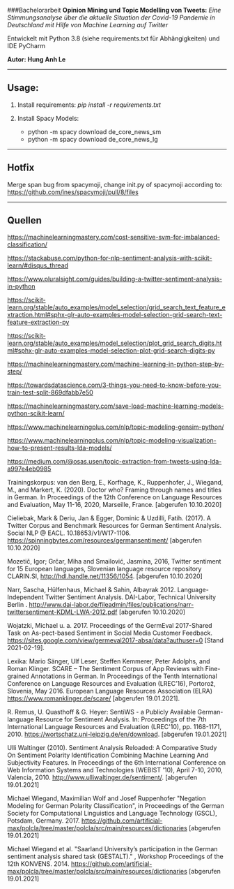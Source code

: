 
###Bachelorarbeit
**Opinion Mining und Topic Modelling von Tweets:**
*Eine Stimmungsanalyse über die aktuelle Situation der Covid-19 Pandemie in Deutschland mit Hilfe von Machine Learning auf Twitter*

Entwickelt mit Python 3.8 (siehe requirements.txt für Abhängigkeiten) und IDE PyCharm

**Autor: Hung Anh Le**

---
## Usage:
1. Install requirements: *pip install -r requirements.txt*

   
2. Install Spacy Models:
   * python -m spacy download de_core_news_sm
   * python -m spacy download de_core_news_lg

---

## Hotfix
Merge span bug from spacymoji, change init.py of spacymoji according to: https://github.com/ines/spacymoji/pull/8/files 

---
## Quellen

https://machinelearningmastery.com/cost-sensitive-svm-for-imbalanced-classification/

https://stackabuse.com/python-for-nlp-sentiment-analysis-with-scikit-learn/#disqus_thread

https://www.pluralsight.com/guides/building-a-twitter-sentiment-analysis-in-python

https://scikit-learn.org/stable/auto_examples/model_selection/grid_search_text_feature_extraction.html#sphx-glr-auto-examples-model-selection-grid-search-text-feature-extraction-py

https://scikit-learn.org/stable/auto_examples/model_selection/plot_grid_search_digits.html#sphx-glr-auto-examples-model-selection-plot-grid-search-digits-py

https://machinelearningmastery.com/machine-learning-in-python-step-by-step/

https://towardsdatascience.com/3-things-you-need-to-know-before-you-train-test-split-869dfabb7e50

https://machinelearningmastery.com/save-load-machine-learning-models-python-scikit-learn/

https://www.machinelearningplus.com/nlp/topic-modeling-gensim-python/

https://www.machinelearningplus.com/nlp/topic-modeling-visualization-how-to-present-results-lda-models/

https://medium.com/@osas.usen/topic-extraction-from-tweets-using-lda-a997e4eb0985


Trainingskorpus:
van den Berg, E., Korfhage, K., Ruppenhofer, J., Wiegand, M., and Markert, K. (2020). Doctor who? Framing through names and titles in German. In Proceedings of the 12th Conference on Language Resources and Evaluation, May 11-16, 2020, Marseille, France. [abgerufen 10.10.2020]

Cieliebak, Mark & Deriu, Jan & Egger, Dominic & Uzdilli, Fatih. (2017). A Twitter Corpus and Benchmark Resources for German Sentiment Analysis. Social NLP @ EACL. 10.18653/v1/W17-1106. https://spinningbytes.com/resources/germansentiment/ [abgerufen 10.10.2020]

Mozetič, Igor; Grčar, Miha and Smailović, Jasmina, 2016, Twitter sentiment for 15 European languages, Slovenian language resource repository CLARIN.SI, http://hdl.handle.net/11356/1054. [abgerufen 10.10.2020]

Narr, Sascha, Hülfenhaus, Michael & Sahin, Albayrak 2012. Language-Independent Twitter Sentiment Analysis. DAI-Labor, Technical University Berlin . http://www.dai-labor.de/fileadmin/files/publications/narr-twittersentiment-KDML-LWA-2012.pdf [abgerufen 10.10.2020]

Wojatzki, Michael u. a. 2017. Proceedings of the GermEval 2017-Shared Task on As-pect-based Sentiment in Social Media Customer Feedback. https://sites.google.com/view/germeval2017-absa/data?authuser=0 [Stand 2021-02-19].


Lexika:
Mario Sänger, Ulf Leser, Steffen Kemmerer, Peter Adolphs, and Roman Klinger. SCARE – The Sentiment Corpus of App Reviews with Fine-grained Annotations in German. In Proceedings of the Tenth International Conference on Language Resources and Evaluation (LREC’16), Portorož, Slovenia, May 2016. European Language Resources Association (ELRA) https://www.romanklinger.de/scare/ [abgerufen 19.01.2021].

R. Remus, U. Quasthoff & G. Heyer: SentiWS - a Publicly Available German-language Resource for Sentiment Analysis. In: Proceedings of the 7th International Language Resources and Evaluation (LREC'10), pp. 1168-1171, 2010. https://wortschatz.uni-leipzig.de/en/download. [abgerufen 19.01.2021]

Ulli Waltinger (2010). Sentiment Analysis Reloaded: A Comparative Study On Sentiment Polarity Identification Combining Machine Learning And Subjectivity Features. In Proceedings of the 6th International Conference on Web Information Systems and Technologies (WEBIST '10), April 7-10, 2010, Valencia, 2010. http://www.ulliwaltinger.de/sentiment/. [abgerufen 19.01.2021]

Michael Wiegand, Maximilian Wolf and Josef Ruppenhofer "Negation Modeling for German Polarity Classification", in Proceedings of the German Society for Computational Linguistics and Language Technology (GSCL), Potsdam, Germany. 2017. https://github.com/artificial-max/polcla/tree/master/polcla/src/main/resources/dictionaries [abgerufen 19.01.2021]

Michael Wiegand et al. "Saarland University’s participation in the German sentiment analysis shared task (GESTALT)." , Workshop Proceedings of the 12th KONVENS. 2014. https://github.com/artificial-max/polcla/tree/master/polcla/src/main/resources/dictionaries [abgerufen 19.01.2021]

